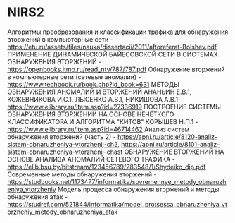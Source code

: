 # NIRS2
Алгоритмы преобразования и классификации трафика для обнаружения вторжений в компьютерные сети - https://etu.ru/assets/files/nauka/dissertacii/2011/aftoreferat-Bolshev.pdf
ПРИМЕНЕНИЕ ДИНАМИЧЕСКОЙ БАЙЕСОВСКОЙ СЕТИ В СИСТЕМАХ ОБНАРУЖЕНИЯ ВТОРЖЕНИЙ - https://openbooks.itmo.ru/read_ntv/787/787.pdf
Обнаружение вторжений в компьютерные сети (сетевые аномалии) - https://www.techbook.ru/book.php?id_book=631
МЕТОДЫ ОБНАРУЖЕНИЯ АНОМАЛИЙ И ВТОРЖЕНИЙ АНАНЬИН Е.В.1, КОЖЕВНИКОВА И.С.1, ЛЫСЕНКО А.В.1, НИКИШОВА А.В.1 - https://www.elibrary.ru/item.asp?id=27336919
ПОСТРОЕНИЕ СИСТЕМЫ ОБНАРУЖЕНИЯ ВТОРЖЕНИЙ НА ОСНОВЕ НЕЧЁТКОГО КЛАССИФИКАТОРА И АЛГОРИТМА "КИТОВ" КОРЫШЕВ Н.П.1 - https://www.elibrary.ru/item.asp?id=46714462
Анализ систем обнаружения вторжений (часть 2) - https://apni.ru/article/8120-analiz-sistem-obnaruzheniya-vtorzhenij-ch2, https://apni.ru/article/8101-analiz-sistem-obnaruzheniya-vtorzhenij-chast
ОБНАРУЖЕНИЕ ВТОРЖЕНИЙ НА ОСНОВЕ АНАЛИЗА АНОМАЛИЙ СЕТЕВОГО ТРАФИКА - https://elib.bsu.by/bitstream/123456789/283548/1/Shydeiko_dip.pdf
Современные методы обнаружения вторжений - https://studbooks.net/1173477/informatika/sovremennye_metody_obnaruzheniya_vtorzheniy
Модель процесса обнаружения вторжений и методы обнаружения атак - https://studref.com/521844/informatika/model_protsessa_obnaruzheniya_vtorzheniy_metody_obnaruzheniya_atak
